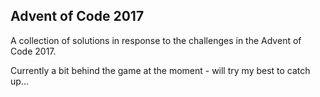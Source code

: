 ## Advent of Code 2017

A collection of solutions in response to the challenges in the Advent of Code 2017.

Currently a bit behind the game at the moment - will try my best to catch up...
